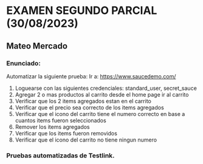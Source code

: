 # EXAMEN SEGUNDO PARCIAL (30/08/2023)
## Mateo Mercado
### Enunciado: 
Automatizar la siguiente prueba:
Ir a: https://www.saucedemo.com/
1. Loguearse con las siguientes credenciales: standard_user, secret_sauce
2. Agregar 2 o mas productos al carrito desde el home page
ir al carrito
3. Verificar que los 2 items agregados estan en el carrito
4. Verificar que el precio sea correcto de los items agregados
5. Verificar que el icono del carrito tiene el numero correcto en base a cuantos items fueron seleccionados
6. Remover los items agregados
7. Verificar que los items fueron removidos
8. Verificar que el icono del carrito no tiene ningun numero

### Pruebas automatizadas de Testlink.
